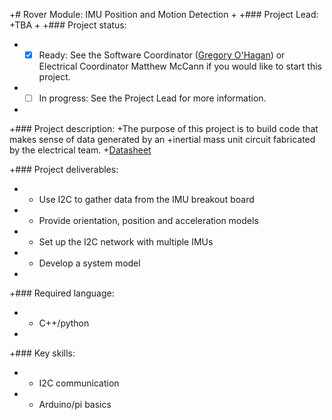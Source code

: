 +# Rover Module: IMU Position and Motion Detection
 +
 +### Project Lead:
 +TBA
 +
 +### Project status:
 + - [x] Ready: See the Software Coordinator ([Gregory O'Hagan](https://github.com/Gregory-OHagan)) or Electrical Coordinator Matthew McCann if you would like to start this project.
 + - [ ] In progress: See the Project Lead for more information.
 +
 +### Project description:
 +The purpose of this project is to build code that makes sense of data generated by an
 +inertial mass unit circuit fabricated by the electrical team. 
 +[Datasheet](http://www.st.com/content/ccc/resource/technical/document/datasheet/1e/3f/2a/d6/25/eb/48/46/DM00103319.pdf/files/DM00103319.pdf/jcr:content/translations/en.DM00103319.pdf)
 
 +### Project deliverables:
 + * Use I2C to gather data from the IMU breakout board
 + * Provide orientation, position and acceleration models
 + * Set up the I2C network with multiple IMUs
 + * Develop a system model
 +
 +### Required language:
 + * C++/python
 +
 +### Key skills:
 + * I2C communication
 + * Arduino/pi basics